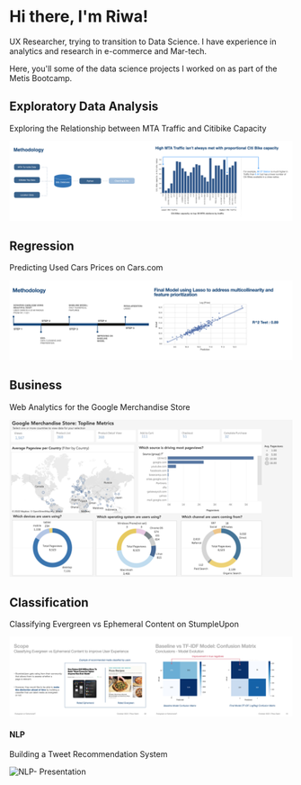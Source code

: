 # Hi there, I'm Riwa!

UX Researcher, trying to transition to Data Science. I have experience in analytics and research in e-commerce and Mar-tech. 

Here, you'll some of the data science projects I worked on as part of the Metis Bootcamp. 

## Exploratory Data Analysis
Exploring the Relationship between MTA Traffic and Citibike Capacity 

<img class="image-align-left" src="EDA_1.jpeg" style="width:50%"/><img class="image-align-left" src="EDA_Image_2.jpeg" style="width:50%"/>


## Regression
Predicting Used Cars Prices on Cars.com 

<img class="image-align-left" src="Regression1.jpeg" style="width:50%"/><img class="image-align-left" src="Regression2.jpeg" style="width:50%"/>
## Business
Web Analytics for the Google Merchandise Store


<img class="image-align-left" src="Dash2.png" style="width:100%"/>


## Classification
Classifying Evergreen vs Ephemeral Content on StumpleUpon 

<img class="image-align-left" src="Classification_1.jpeg" style="width:50%"/><img class="image-align-left" src="Classification2.jpeg" style="width:50%"/>



#### NLP
Building a Tweet Recommendation System 

![NLP- Presentation ](https://user-images.githubusercontent.com/31965719/200125869-55c9a877-da62-4bb0-9bfd-3f76bb3c558f.gif)


<!--
**RiwaSabri/RiwaSabri** is a ✨ _special_ ✨ repository because its `README.md` (this file) appears on your GitHub profile.

Here are some ideas to get you started:

- 🔭 I’m currently working on ...
- 🌱 I’m currently learning ...
- 👯 I’m looking to collaborate on ...
- 🤔 I’m looking for help with ...
- 💬 Ask me about ...
- 📫 How to reach me: ...
- 😄 Pronouns: ...
- ⚡ Fun fact: ...
-->

